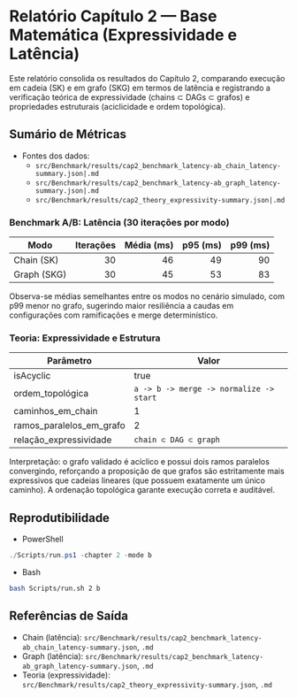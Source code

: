 # Relatório Capítulo 2 — Base Matemática (Expressividade e Latência)

Este relatório consolida os resultados do Capítulo 2, comparando execução em cadeia (SK) e em grafo (SKG) em termos de latência e registrando a verificação teórica de expressividade (chains ⊂ DAGs ⊂ grafos) e propriedades estruturais (aciclicidade e ordem topológica).

## Sumário de Métricas

- Fontes dos dados:
  - `src/Benchmark/results/cap2_benchmark_latency-ab_chain_latency-summary.json|.md`
  - `src/Benchmark/results/cap2_benchmark_latency-ab_graph_latency-summary.json|.md`
  - `src/Benchmark/results/cap2_theory_expressivity-summary.json|.md`

### Benchmark A/B: Latência (30 iterações por modo)

| Modo | Iterações | Média (ms) | p95 (ms) | p99 (ms) |
|---|---:|---:|---:|---:|
| Chain (SK) | 30 | 46 | 49 | 90 |
| Graph (SKG) | 30 | 45 | 53 | 83 |

Observa-se médias semelhantes entre os modos no cenário simulado, com p99 menor no grafo, sugerindo maior resiliência a caudas em configurações com ramificações e merge determinístico.

### Teoria: Expressividade e Estrutura

| Parâmetro | Valor |
|---|---|
| isAcyclic | true |
| ordem_topológica | `a -> b -> merge -> normalize -> start` |
| caminhos_em_chain | 1 |
| ramos_paralelos_em_grafo | 2 |
| relação_expressividade | `chain ⊂ DAG ⊂ graph` |

Interpretação: o grafo validado é acíclico e possui dois ramos paralelos convergindo, reforçando a proposição de que grafos são estritamente mais expressivos que cadeias lineares (que possuem exatamente um único caminho). A ordenação topológica garante execução correta e auditável.

## Reprodutibilidade

- PowerShell
```powershell
./Scripts/run.ps1 -chapter 2 -mode b
```

- Bash
```bash
bash Scripts/run.sh 2 b
```

## Referências de Saída

- Chain (latência): `src/Benchmark/results/cap2_benchmark_latency-ab_chain_latency-summary.json`, `.md`
- Graph (latência): `src/Benchmark/results/cap2_benchmark_latency-ab_graph_latency-summary.json`, `.md`
- Teoria (expressividade): `src/Benchmark/results/cap2_theory_expressivity-summary.json`, `.md`
